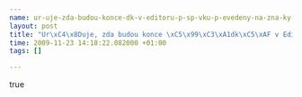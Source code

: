 ```yaml
--- 
name: ur-uje-zda-budou-konce-dk-v-editoru-p-sp-vku-p-evedeny-na-zna-ky-br-
layout: post
title: "Ur\xC4\x8Duje, zda budou konce \xC5\x99\xC3\xA1dk\xC5\xAF v Editoru p\xC5\x99\xC3\xADsp\xC4\x9Bvku p\xC5\x99evedeny na zna\xC4\x8Dky <br />."
time: 2009-11-23 14:18:22.082000 +01:00
tags: []

---
```

true
